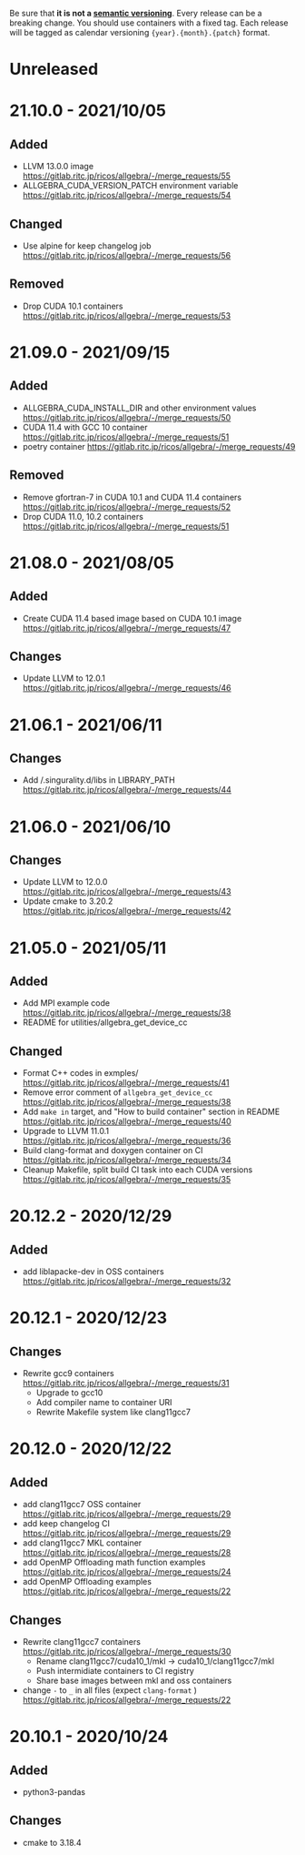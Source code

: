 Be sure that **it is not a [semantic versioning][semver]**. Every release can be a breaking change.
You should use containers with a fixed tag.
Each release will be tagged as calendar versioning `{year}.{month}.{patch}` format.

[semver]: https://semver.org/

Unreleased
===========

21.10.0 - 2021/10/05
=====================

Added
------
- LLVM 13.0.0 image https://gitlab.ritc.jp/ricos/allgebra/-/merge_requests/55
- ALLGEBRA_CUDA_VERSION_PATCH environment variable https://gitlab.ritc.jp/ricos/allgebra/-/merge_requests/54

Changed
--------
- Use alpine for keep changelog job https://gitlab.ritc.jp/ricos/allgebra/-/merge_requests/56

Removed
--------
- Drop CUDA 10.1 containers https://gitlab.ritc.jp/ricos/allgebra/-/merge_requests/53

21.09.0 - 2021/09/15
=====================

Added
------
- ALLGEBRA_CUDA_INSTALL_DIR and other environment values https://gitlab.ritc.jp/ricos/allgebra/-/merge_requests/50
- CUDA 11.4 with GCC 10 container https://gitlab.ritc.jp/ricos/allgebra/-/merge_requests/51
- poetry container https://gitlab.ritc.jp/ricos/allgebra/-/merge_requests/49

Removed
--------
- Remove gfortran-7 in CUDA 10.1 and CUDA 11.4 containers https://gitlab.ritc.jp/ricos/allgebra/-/merge_requests/52
- Drop CUDA 11.0, 10.2 containers https://gitlab.ritc.jp/ricos/allgebra/-/merge_requests/51

21.08.0 - 2021/08/05
=====================

Added
------
- Create CUDA 11.4 based image based on CUDA 10.1 image https://gitlab.ritc.jp/ricos/allgebra/-/merge_requests/47

Changes
--------
- Update LLVM to 12.0.1 https://gitlab.ritc.jp/ricos/allgebra/-/merge_requests/46

21.06.1 - 2021/06/11
=====================

Changes
--------
- Add /.singurality.d/libs in LIBRARY_PATH https://gitlab.ritc.jp/ricos/allgebra/-/merge_requests/44

21.06.0 - 2021/06/10
=====================

Changes
--------
- Update LLVM to 12.0.0 https://gitlab.ritc.jp/ricos/allgebra/-/merge_requests/43
- Update cmake to 3.20.2 https://gitlab.ritc.jp/ricos/allgebra/-/merge_requests/42

21.05.0 - 2021/05/11
=====================

Added
------
- Add MPI example code https://gitlab.ritc.jp/ricos/allgebra/-/merge_requests/38
- README for utilities/allgebra_get_device_cc

Changed
-------
- Format C++ codes in exmples/ https://gitlab.ritc.jp/ricos/allgebra/-/merge_requests/41
- Remove error comment of `allgebra_get_device_cc` https://gitlab.ritc.jp/ricos/allgebra/-/merge_requests/38
- Add `make in` target, and "How to build container" section in README https://gitlab.ritc.jp/ricos/allgebra/-/merge_requests/40
- Upgrade to LLVM 11.0.1 https://gitlab.ritc.jp/ricos/allgebra/-/merge_requests/36
- Build clang-format and doxygen container on CI https://gitlab.ritc.jp/ricos/allgebra/-/merge_requests/34
- Cleanup Makefile, split build CI task into each CUDA versions https://gitlab.ritc.jp/ricos/allgebra/-/merge_requests/35

20.12.2 - 2020/12/29
=====================

Added
------
- add liblapacke-dev in OSS containers https://gitlab.ritc.jp/ricos/allgebra/-/merge_requests/32

20.12.1 - 2020/12/23
=====================

Changes
--------
- Rewrite gcc9 containers https://gitlab.ritc.jp/ricos/allgebra/-/merge_requests/31
  - Upgrade to gcc10
  - Add compiler name to container URI
  - Rewrite Makefile system like clang11gcc7

20.12.0 - 2020/12/22
=====================

Added
------
- add clang11gcc7 OSS container https://gitlab.ritc.jp/ricos/allgebra/-/merge_requests/29
- add keep changelog CI https://gitlab.ritc.jp/ricos/allgebra/-/merge_requests/29
- add clang11gcc7 MKL container https://gitlab.ritc.jp/ricos/allgebra/-/merge_requests/28
- add OpenMP Offloading math function examples https://gitlab.ritc.jp/ricos/allgebra/-/merge_requests/24
- add OpenMP Offloading examples https://gitlab.ritc.jp/ricos/allgebra/-/merge_requests/22

Changes
--------
- Rewrite clang11gcc7 containers https://gitlab.ritc.jp/ricos/allgebra/-/merge_requests/30
  - Rename clang11gcc7/cuda10_1/mkl -> cuda10_1/clang11gcc7/mkl
  - Push intermidiate containers to CI registry
  - Share base images between mkl and oss containers
- change `-` to `_` in all files (expect `clang-format` ) https://gitlab.ritc.jp/ricos/allgebra/-/merge_requests/22

20.10.1 - 2020/10/24
=====================

Added
------
- python3-pandas

Changes
--------
- cmake to 3.18.4
